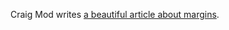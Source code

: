 Craig Mod writes [a beautiful article about margins](https://medium.com/message/lets-talk-about-margins-14646574c385).
